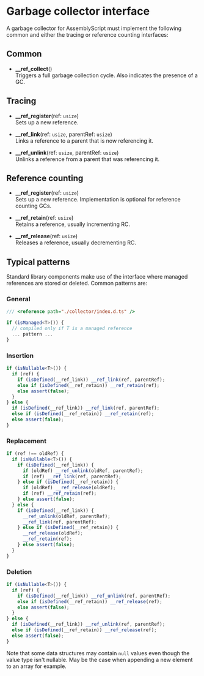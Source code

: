 Garbage collector interface
===========================

A garbage collector for AssemblyScript must implement the following common and either the tracing or reference counting interfaces:

Common
------

* **__ref_collect**()<br />
  Triggers a full garbage collection cycle. Also indicates the presence of a GC.

Tracing
-------

* **__ref_register**(ref: `usize`)<br />
  Sets up a new reference.

* **__ref_link**(ref: `usize`, parentRef: `usize`)<br />
  Links a reference to a parent that is now referencing it.

* **__ref_unlink**(ref: `usize`, parentRef: `usize`)<br />
  Unlinks a reference from a parent that was referencing it.

Reference counting
------------------

* **__ref_register**(ref: `usize`)<br />
  Sets up a new reference. Implementation is optional for reference counting GCs.

* **__ref_retain**(ref: `usize`)<br />
  Retains a reference, usually incrementing RC.

* **__ref_release**(ref: `usize`)<br />
  Releases a reference, usually decrementing RC.

Typical patterns
----------------

Standard library components make use of the interface where managed references are stored or deleted. Common patterns are:

### General

```ts
/// <reference path="./collector/index.d.ts" />

if (isManaged<T>()) {
  // compiled only if T is a managed reference
  ... pattern ...
}
```

### Insertion

```ts
if (isNullable<T>()) {
  if (ref) {
    if (isDefined(__ref_link)) __ref_link(ref, parentRef);
    else if (isDefined(__ref_retain)) __ref_retain(ref);
    else assert(false);
  }
} else {
  if (isDefined(__ref_link)) __ref_link(ref, parentRef);
  else if (isDefined(__ref_retain)) __ref_retain(ref);
  else assert(false);
}
```

### Replacement

```ts
if (ref !== oldRef) {
  if (isNullable<T>()) {
    if (isDefined(__ref_link)) {
      if (oldRef) __ref_unlink(oldRef, parentRef);
      if (ref) __ref_link(ref, parentRef);
    } else if (isDefined(__ref_retain)) {
      if (oldRef) __ref_release(oldRef);
      if (ref) __ref_retain(ref);
    } else assert(false);
  } else {
    if (isDefined(__ref_link)) {
      __ref_unlink(oldRef, parentRef);
      __ref_link(ref, parentRef);
    } else if (isDefined(__ref_retain)) {
      __ref_release(oldRef);
      __ref_retain(ref);
    } else assert(false);
  }
}
```

### Deletion

```ts
if (isNullable<T>()) {
  if (ref) {
    if (isDefined(__ref_link)) __ref_unlink(ref, parentRef);
    else if (isDefined(__ref_retain)) __ref_release(ref);
    else assert(false);
  }
} else {
  if (isDefined(__ref_link)) __ref_unlink(ref, parentRef);
  else if (isDefined(__ref_retain)) __ref_release(ref);
  else assert(false);
}
```

Note that some data structures may contain `null` values even though the value type isn't nullable. May be the case when appending a new element to an array for example.
